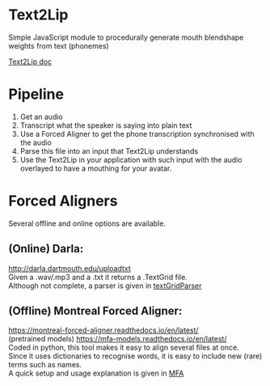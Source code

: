 # Text2Lip
Simple JavaScript module to procedurally generate mouth blendshape weights from text (phonemes)

[Text2Lip doc](Text2LipDoc.md)


# Pipeline

1. Get an audio
2. Transcript what the speaker is saying into plain text
3. Use a Forced Aligner to get the phone transcription synchronised with the audio
4. Parse this file into an input that Text2Lip understands
5. Use the Text2Lip in your application with such input with the audio overlayed to have a mouthing for your avatar.

# Forced Aligners
Several offline and online options are available.  

## (Online) Darla: 
http://darla.dartmouth.edu/uploadtxt  
Given a .wav/.mp3 and a .txt it returns a .TextGrid file.  
Although not complete, a parser is given in [textGridParser](utils/textGridParser.js)

## (Offline) Montreal Forced Aligner:
https://montreal-forced-aligner.readthedocs.io/en/latest/  
(pretrained models) https://mfa-models.readthedocs.io/en/latest/  
Coded in python, this tool makes it easy to align several files at once.  
Since it uses dictionaries to recognise words, it is easy to include new (rare) terms such as names.  
A quick setup and usage explanation is given in [MFA](utils/MFA/)